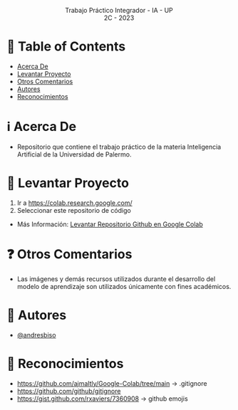 <p align="center">
    Trabajo Práctico Integrador - IA - UP
    <br>
    2C - 2023
    <br>
</p>

# :pencil: Table of Contents

- [Acerca De](#about)
- [Levantar Proyecto](#run_project)
- [Otros Comentarios](#comments)
- [Autores](#author)
- [Reconocimientos](#acknowledgement)

# :information_source: Acerca De <a name = "about"></a>

- Repositorio que contiene el trabajo práctico de la materia Inteligencia Artificial de la Universidad de Palermo.

# :wrench: Levantar Proyecto <a name = "run_project"></a>

1. Ir a https://colab.research.google.com/
2. Seleccionar este repositorio de código

- Más Información: [Levantar Repositorio Github en Google Colab](https://github.com/googlecolab/colabtools/blob/master/notebooks/colab-github-demo.ipynb)

# :question: Otros Comentarios <a name = "comments"></a>

- Las imágenes y demás recursos utilizados durante el desarrollo del modelo de aprendizaje son utilizados únicamente con fines académicos. 

# :speech_balloon: Autores <a name = "author"></a>

- [@andresbiso](https://github.com/andresbiso)

# :tada: Reconocimientos <a name = "acknowledgement"></a>

- https://github.com/ajmaltly/Google-Colab/tree/main -> .gitignore
- https://github.com/github/gitignore
- https://gist.github.com/rxaviers/7360908 -> github emojis
